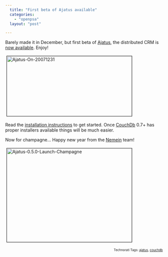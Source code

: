 ```yaml
---
  title: "First beta of Ajatus available"
  categories: 
    - "openpsa"
  layout: "post"

---
```

Barely made it in December, but first beta of <a href="http://www.ajatus.info/">Ajatus</a>, the distributed CRM is <a href="http://www.ajatus.info/download/ajatus_0_5_0.html">now available</a>. Enjoy!

<a href="https://s3.eu-central-1.amazonaws.com/bergie-iki-fi/ajatus-on-20071231.png"><img src="https://s3.eu-central-1.amazonaws.com/bergie-iki-fi/ajatus-on-20071231-tm.jpg" height="192" width="400" border="1" hspace="4" vspace="4" alt="Ajatus-On-20071231" /></a>

Read the <a href="http://www.ajatus.info/documentation/installation/">installation instructions</a> to get started. Once <a href="http://www.couchdb.org/">CouchDb</a> 0.7+ has proper installers available things will be much easier.

Now for champagne... Happy new year from the <a href="http://www.nemein.com/en/">Nemein</a> team!

<img src="https://s3.eu-central-1.amazonaws.com/bergie-iki-fi/ajatus-0.5.0-launch-champagne.jpg" height="300" width="400" border="1" hspace="4" vspace="4" alt="Ajatus-0.5.0-Launch-Champagne" /><p style="text-align:right;font-size:10px;">Technorati Tags: <a href="http://www.technorati.com/tag/ajatus">ajatus</a>, <a href="http://www.technorati.com/tag/couchdb">couchdb</a></p>
